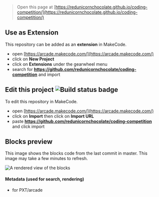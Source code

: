  


> Open this page at [https://redunicornchocolate.github.io/coding-competition/](https://redunicornchocolate.github.io/coding-competition/)

## Use as Extension

This repository can be added as an **extension** in MakeCode.

* open [https://arcade.makecode.com/](https://arcade.makecode.com/)
* click on **New Project**
* click on **Extensions** under the gearwheel menu
* search for **https://github.com/redunicornchocolate/coding-competition** and import

## Edit this project ![Build status badge](https://github.com/redunicornchocolate/coding-competition/workflows/MakeCode/badge.svg)

To edit this repository in MakeCode.

* open [https://arcade.makecode.com/](https://arcade.makecode.com/)
* click on **Import** then click on **Import URL**
* paste **https://github.com/redunicornchocolate/coding-competition** and click import

## Blocks preview

This image shows the blocks code from the last commit in master.
This image may take a few minutes to refresh.

![A rendered view of the blocks](https://github.com/redunicornchocolate/coding-competition/raw/master/.github/makecode/blocks.png)

#### Metadata (used for search, rendering)

* for PXT/arcade
<script src="https://makecode.com/gh-pages-embed.js"></script><script>makeCodeRender("{{ site.makecode.home_url }}", "{{ site.github.owner_name }}/{{ site.github.repository_name }}");</script>
